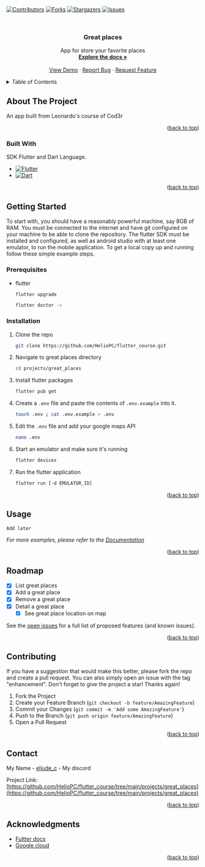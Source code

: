 <!-- Improved compatibility of back to top link: See: https://github.com/othneildrew/Best-README-Template/pull/73 -->
<a name="readme-top"></a>
<!--
*** Thanks for checking out the Best-README-Template. If you have a suggestion
*** that would make this better, please fork the repo and create a pull request
*** or simply open an issue with the tag "enhancement".
*** Don't forget to give the project a star!
*** Thanks again! Now go create something AMAZING! :D
-->



<!-- PROJECT SHIELDS -->
<!--
*** I'm using markdown "reference style" links for readability.
*** Reference links are enclosed in brackets [ ] instead of parentheses ( ).
*** See the bottom of this document for the declaration of the reference variables
*** for contributors-url, forks-url, etc. This is an optional, concise syntax you may use.
*** https://www.markdownguide.org/basic-syntax/#reference-style-links
-->
[![Contributors][contributors-shield]][contributors-url]
[![Forks][forks-shield]][forks-url]
[![Stargazers][stars-shield]][stars-url]
[![Issues][issues-shield]][issues-url]



<!-- PROJECT LOGO -->
<br />
<div align="center">
  <h3 align="center">Great places</h3>

  <p align="center">
    App for store your favorite places
    <br />
    <a href="https://github.com/HelioPC/flutter_course"><strong>Explore the docs »</strong></a>
    <br />
    <br />
    <a href="https://github.com/HelioPC/flutter_course">View Demo</a>
    ·
    <a href="https://github.com/HelioPC/flutter_course/issues">Report Bug</a>
    ·
    <a href="https://github.com/HelioPC/flutter_course/issues">Request Feature</a>
  </p>
</div>



<!-- TABLE OF CONTENTS -->
<details>
  <summary>Table of Contents</summary>
  <ol>
    <li>
      <a href="#about-the-project">About The Project</a>
      <ul>
        <li><a href="#built-with">Built With</a></li>
      </ul>
    </li>
    <li>
      <a href="#getting-started">Getting Started</a>
      <ul>
        <li><a href="#prerequisites">Prerequisites</a></li>
        <li><a href="#installation">Installation</a></li>
      </ul>
    </li>
    <li><a href="#usage">Usage</a></li>
    <li><a href="#roadmap">Roadmap</a></li>
    <li><a href="#contributing">Contributing</a></li>
    <li><a href="#contact">Contact</a></li>
    <li><a href="#acknowledgments">Acknowledgments</a></li>
  </ol>
</details>



<!-- ABOUT THE PROJECT -->
## About The Project

<!-- <img src="./screenshots/home.png" width=300 height=600 /> -->

An app built from Leonardo's course of Cod3r

<p align="right">(<a href="#readme-top">back to top</a>)</p>



### Built With

SDK Flutter and Dart Language.

* [![Flutter][Flutter.dart]][Flutter-url]
* [![Dart][Dart.dart]][Dart-url]

<p align="right">(<a href="#readme-top">back to top</a>)</p>



<!-- GETTING STARTED -->
## Getting Started

To start with, you should have a reasonably powerful machine, say 8GB of RAM.
You must be connected to the internet and have git configured on your machine to be able to clone the repository.
The flutter SDK must be installed and configured, as well as android studio with at least one emulator, to run the mobile application.
To get a local copy up and running follow these simple example steps.

### Prerequisites

* flutter
  ```sh
  flutter upgrade
  ```
  ```sh
  flutter doctor -v
  ```

### Installation

1. Clone the repo
   ```sh
   git clone https://github.com/HelioPC/flutter_course.git
   ```
2. Navigate to great places directory
   ```sh
   cd projects/great_places
   ```
3. Install flutter packages
   ```sh
   flutter pub get
   ```
4. Create a `.env` file and paste the contents of `.env.example` into it.
   ```sh
   touch .env ; cat .env.example > .env
   ```
5. Edit the `.env` file and add your google maps API
   ```sh
   nano .env
   ```
6. Start an emulator and make sure it's running
   ```sh
   flutter devices
   ```
7. Run the flutter application
   ```sh
   flutter run [-d EMULATOR_ID]
   ```

<p align="right">(<a href="#readme-top">back to top</a>)</p>



<!-- USAGE EXAMPLES -->
## Usage
<!--
<img src="./screenshots/form.png" width=300 height=600 />
<img src="./screenshots/submited.png" width=300 height=600 />
<img src="./screenshots/home.png" width=300 height=600 />
<img src="./screenshots/detail.png" width=300 height=600 />
<img src="./screenshots/terminal.png" width=600 height=600 />
-->
`Add later`

_For more examples, please refer to the [Documentation](#acknowledgments)_

<p align="right">(<a href="#readme-top">back to top</a>)</p>



<!-- ROADMAP -->
## Roadmap

- [x] List great places
- [x] Add a great place
- [x] Remove a great place
- [x] Detail a great place
  - [x] See great place location on map

See the [open issues](https://github.com/HelioPC/flutter_course/issues) for a full list of proposed features (and known issues).

<p align="right">(<a href="#readme-top">back to top</a>)</p>



<!-- CONTRIBUTING -->
## Contributing

If you have a suggestion that would make this better, please fork the repo and create a pull request. You can also simply open an issue with the tag "enhancement".
Don't forget to give the project a star! Thanks again!

1. Fork the Project
2. Create your Feature Branch (`git checkout -b feature/AmazingFeature`)
3. Commit your Changes (`git commit -m 'Add some AmazingFeature'`)
4. Push to the Branch (`git push origin feature/AmazingFeature`)
5. Open a Pull Request

<p align="right">(<a href="#readme-top">back to top</a>)</p>


<!-- CONTACT -->
## Contact

My Name - [eliude_c](https://discord.com/) - My discord

Project Link: [https://github.com/HelioPC/flutter_course/tree/main/projects/great_places](https://github.com/HelioPC/flutter_course/tree/main/projects/great_places)

<p align="right">(<a href="#readme-top">back to top</a>)</p>



<!-- ACKNOWLEDGMENTS -->
## Acknowledgments

* [Fultter docs](https://docs.flutter.dev)
* [Google cloud](https://cloud.google.com)

<p align="right">(<a href="#readme-top">back to top</a>)</p>

<!-- MARKDOWN LINKS & IMAGES -->
<!-- https://www.markdownguide.org/basic-syntax/#reference-style-links -->
[contributors-shield]: https://img.shields.io/github/contributors/HelioPC/flutter_course.svg?style=for-the-badge
[contributors-url]: https://github.com/HelioPC/flutter_course/graphs/contributors
[forks-shield]: https://img.shields.io/github/forks/HelioPC/flutter_course.svg?style=for-the-badge
[forks-url]: https://github.com/HelioPC/flutter_course/network/members
[stars-shield]: https://img.shields.io/github/stars/HelioPC/flutter_course.svg?style=for-the-badge
[stars-url]: https://github.com/HelioPC/flutter_course/stargazers
[issues-shield]: https://img.shields.io/github/issues/HelioPC/flutter_course.svg?style=for-the-badge
[issues-url]: https://github.com/HelioPC/flutter_course/issues
[product-screenshot]: screenshot/home.png
[Flutter.dart]: https://img.shields.io/badge/Flutter-02569B?style=for-the-badge&logo=flutter&logoColor=white
[Flutter-url]: https://flutter.dev/
[Dart.dart]: https://img.shields.io/badge/Dart-0175C2?style=for-the-badge&logo=dart&logoColor=white
[Dart-url]: https://dart.dev